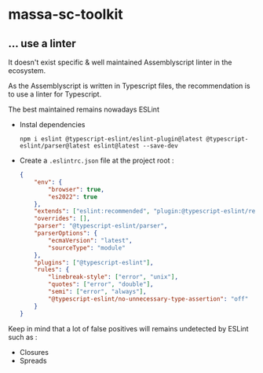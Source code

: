 # massa-sc-toolkit

## ... use a linter

It doesn't exist specific & well maintained Assemblyscript linter in the ecosystem.

As the Assemblyscript is written in Typescript files, the recommendation is to use a linter for Typescript.

The best maintained remains nowadays ESLint

-   Instal dependencies
    ```
    npm i eslint @typescript-eslint/eslint-plugin@latest @typescript-eslint/parser@latest eslint@latest --save-dev
    ```
-   Create a `.eslintrc.json` file at the project root :

    ```json
    {
    	"env": {
    		"browser": true,
    		"es2022": true
    	},
    	"extends": ["eslint:recommended", "plugin:@typescript-eslint/recommended"],
    	"overrides": [],
    	"parser": "@typescript-eslint/parser",
    	"parserOptions": {
    		"ecmaVersion": "latest",
    		"sourceType": "module"
    	},
    	"plugins": ["@typescript-eslint"],
    	"rules": {
    		"linebreak-style": ["error", "unix"],
    		"quotes": ["error", "double"],
    		"semi": ["error", "always"],
    		"@typescript-eslint/no-unnecessary-type-assertion": "off"
    	}
    }
    ```

Keep in mind that a lot of false positives will remains undetected by ESLint such as :
-   Closures
-   Spreads
